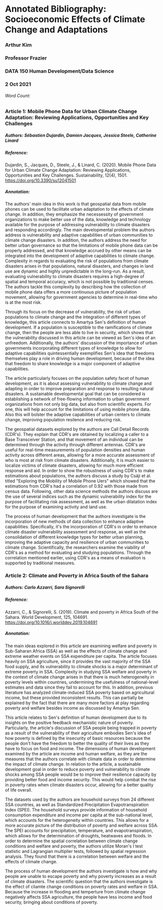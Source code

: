 # Annotated Bibliography: Socioeconomic Effects of Climate Change and Adaptations

### Arthur Kim
### Professor Frazier
### DATA 150 Human Development/Data Science
### 2 Oct 2021

###### Word Count:

### Article 1: Mobile Phone Data for Urban Climate Change Adaptation: Reviewing Applications, Opportunities and Key Challenges
##### Authors: Sébastien Dujardin, Damien Jacques, Jessica Steele, Catherine Linard
##### Reference:
Dujardin, S., Jacques, D., Steele, J., & Linard, C. (2020). Mobile Phone Data for Urban Climate Change Adaptation: Reviewing Applications, Opportunities and Key Challenges. Sustainability, 12(4), 1501. https://doi.org/10.3390/su12041501

##### Annotation:
The authors' main idea in this work is that geospatial data from mobile phones can be used to facilitate urban adaptation to the effects of climate change.  In addition, they emphasize the necessessity of government organizations to make better use of the data, knowledge and technology available for the purpose of addressing vulnerability to climate disasters and responding accordingly.  The main developmental problem the authors address is vulnerability and adaptive capabilities of urban communities to climate change disasters.  In addition, the authors address the need for better urban governance so that the limitations of mobile phone data can be properly addressed, and that knowledge accrued by other means can be integrated into the development of adaptive capabilities to climate change.  Complexity in regards to evaluating the risk of populations from climate disasters arises in that populations, natural disasters, and changes in land use are dynamic and highly unpredictable in the long-run.  As a result, evaluating vulnerability to climate disasters requires a high-degree of spatial and temporal accuracy, which is not possible by traditional censes.  The authors tackle this complexity by describing how the collection of mobile phone data offers a more continuous picture of population movement, allowing for government agencies to determine in real-time who is at the most risk.

Through its focus on the decrease of vulnerability, the risk of urban populations to climate change and the integration of different types of knowledge, this article connects to Amartya Sen's definition of human development.  If a population is susceptible to the ramifications of climate change, then the people are less able to live in security, which shows that the vulnerability discussed in this article can be viewed as Sen's idea of an unfreedom.  Additionally, the authors' discussion of the importance of urban governments incorporating different types of knowledge to allow for adaptive capabilities quintessentially exemplifies Sen's idea that freedoms themselves play a role in driving human development, because of the idea that freedom to share knowledge is a major component of adaptive capabilities.  

The article particularly focuses on the population safety facet of human development, as it is about assessing vulnerability to climate change and adapting in order to improve preparation and response to resulting natural disasters. A sustainable developmental goal that can be considered is establishing a network of free-flowing information to urban government organizations from not only big data, but also from scientific experts. For one, this will help account for the limitations of using mobile phone data. Also this will bolster the adaptive capabilities of urban centers to climate change, improving population resilence and reducing risk.  

The geospatial datasets explored by the authors are Call Detail Records (CDR's). They explain that CDR's are obtained by localizing a caller to a Base Transceiver Station, and that movement of an individual can be determined through the activity through different antennas.  CDR's are useful for real-time measurements of population densities and human activity across different areas, allowing for a more accurate assessment of who is most at risk from climate disasters. Additionally, it is much easier to localize victims of climate disasters, allowing for much more efficient response and aid. In order to show the robustness of using CDR's to make estimations about populations, the authors discuss a study by Csáji et al. titled "Exploring the Mobility of Mobile Phone Uers" which showed that the estimations from CDR's had a correlation of 0.92 with those made from census data. Following, other data science methods the authors discuss are the use of several indices such as the dynamic vulnerability index for the purpose of facilitating risk assessment, as well as the urban dilatation index for the purpose of examining activity and land use.

The process of human development that the authors investigate is the incorporation of new methods of data collection to enhance adaptive capabilities. Specifically, it's the incorporation of CDR's in order to enhance climate disaster vulnerability assessment and response, as well as the consolidation of different knowledge types for better urban planning, improving the adaptive capacity and resilience of urban communities to climate change. Scientifically, the researchers examine the viability of CDR's as a method for evaluating and studying populations. Through the correlation mentioned earlier, using CDR's as a means of evaluation is supported by traditional measures.  

### Article 2: Climate and Poverty in Africa South of the Sahara
##### Authors: Carlo Azzarri, Sara Signorelli
##### Reference: 
Azzarri, C., &amp; Signorelli, S. (2019). Climate and poverty in Africa South of the Sahara. World Development, 125, 104691. https://doi.org/10.1016/j.worlddev.2019.104691 

##### Annotation:
The main ideas explored in this article are examining welfare and poverty in Sub-Saharan Africa (SSA) as well as the effects of climate change and extreme weather events on SSA expenditure per capita. The article focuses heavily on SSA agriculture, since it provides the vast majority of the SSA food supply, and its vulnerability to climate shocks is a major determinant of extreme poverty in SSA.  Complexity in studying SSA welfare and poverty in the context of climate change arises in that there is much heterogeneity in poverty levels within countries, undermining the usefulness of national-level estimates and data since they fail to account for this. In addition, previous literature has analyzed climate-induced SSA poverty based on agricultural income, but these provided inconsistent results. This can partially be explained by the fact that there are many more factors at play regarding poverty and welfare besides income as discussed by Amartya Sen.

This article relates to Sen's definition of human development due to its insights on the positive feedback mechanistic nature of poverty. Particularly, the article's discussion of SSA people being trapped in poverty as a result of the vulnerability of their agriculture embodies Sen's idea of how poverty is defined by the insecurity of basic resources because the people don't have the freedom to better the quality of their lives as they have to focus on food and income. The dimensions of human development examined by the article are income and human welfare, as they are the measures that the authors correlate with climate data in order to determine the impact of climate change. In relation to the article, a sustainable development goal in order to reduce poverty and vulnerability to climate shocks among SSA people would be to improve their resilience capacity by providing better food and income security. This would help combat the rise in poverty rates when climate disasters occur, allowing for a better quality of life overall.

The datasets used by the authors are household surveys from 24 different SSA countries, as well as Standardized Precipitation Evapotranspiration Index (SPEI). The household surveys provide information of household consumption expenditure and income per capita at the sub-national level, which accounts for the heterogeneity within countries.  This allows for a more accurate picture of the distribution of poverty and welfare across SSA.  The SPEI accounts for precipitation, temperature, and evapotranspiration, which allows for the determination of droughts, heatwaves and floods. In order to determine the spatial correlation between climate change conditions and welfare and poverty, the authors utilize Moran's I test statistic and Lagrangian multiplier tests, followed by spatial regression analysis. They found that there is a correlation between welfare and the effects of climate change.  

The process of human development the authors investigate is how and why people are unable to escape poverty and why poverty increases as a result of climate disasters. The scientific question that the authors investigate is the effect of cliamte change conditions on poverty rates and welfare in SSA. Because the increase in flooding and temperture from climate change negatively affects SSA agriculture, the people have less income and food security, bringing about conditions of poverty.

